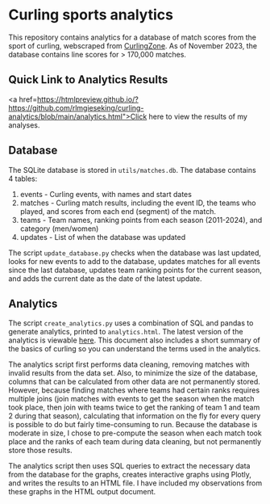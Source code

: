# Curling sports analytics

This repository contains analytics for a database of match scores from the sport of curling, webscraped from <a href="https://www.curlingzone.com/">CurlingZone</a>. As of November 2023, the database contains line scores for > 170,000 matches.

## Quick Link to Analytics Results

<a href=https://htmlpreview.github.io/?https://github.com/rlmgieseking/curling-analytics/blob/main/analytics.html">Click here</a> to view the results of my analyses.

## Database

The SQLite database is stored in `utils/matches.db`. The database contains 4 tables:

1. events - Curling events, with names and start dates
2. matches - Curling match results, including the event ID, the teams who played, and scores from each end (segment) of the match.
3. teams - Team names, ranking points from each season (2011-2024), and category (men/women)
4. updates - List of when the database was updated

The script `update_database.py` checks when the database was last updated, looks for new events to add to the database, updates matches for all events since the last database, updates team ranking points for the current season, and adds the current date as the date of the latest update.

## Analytics

The script `create_analytics.py` uses a combination of SQL and pandas to generate analytics, printed to `analytics.html`. The latest version of the analytics is viewable <a href="https://htmlpreview.github.io/?https://github.com/rlmgieseking/curling-analytics/blob/main/analytics.html">here</a>. This document also includes a short summary of the basics of curling so you can understand the terms used in the analytics.

The analytics script first performs data cleaning, removing matches with invalid results from the data set. Also, to minimize the size of the database, columns that can be calculated from other data are not permanently stored. However, because finding matches where teams had certain ranks requires multiple joins (join matches with events to get the season when the match took place, then join with teams twice to get the ranking of team 1 and team 2 during that season), calculating that information on the fly for every query is possible to do but fairly time-consuming to run. Because the database is moderate in size, I chose to pre-compute the season when each match took place and the ranks of each team during data cleaning, but not permanently store those results.

The analytics script then uses SQL queries to extract the necessary data from the database for the graphs, creates interactive graphs using Plotly, and writes the results to an HTML file. I have included my observations from these graphs in the HTML output document.
